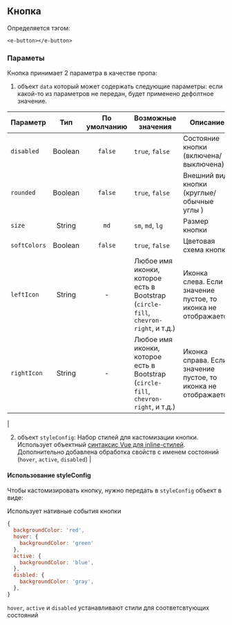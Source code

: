 ## Кнопка

Определяется тэгом:
```vue
<e-button></e-button>
```


### Параметы
Кнопка принимает 2 параметра в качестве пропа:
1. объект `data` который может содержать следующие параметры:
если какой-то из параметров не передан, будет применено дефолтное значение.

| Параметр        |   Тип   | По умолчанию | Возможные значения                                                                      | Описание                                                                                                                                                                                                                                                                                                                                           |
|-----------------|:-------:|:------------:|-----------------------------------------------------------------------------------------|----------------------------------------------------------------------------------------------------------------------------------------------------------------------------------------------------------------------------------------------------------------------------------------------------------------------------------------------------|
| ``disabled``    | Boolean | ``false``    | ``true``, ``false``                                                                     | Состояние кнопки  (включена/выключена)                                                                                                                                                                                                                                                                                                             |
| ``rounded``     | Boolean | ``false``    | ``true``, ``false``                                                                     | Внешний вид кнопки (круглые/обычные углы )                                                                                                                                                                                                                                                                                                         |
| ``size``        | String  | ``md``       | ``sm``, ``md``, ``lg``                                                                  | Размер кнопки                                                                                                                                                                                                                                                                                                                                      |
| ``softColors``  | Boolean | ``false``    | ``true``, ``false``                                                                     | Цветовая схема кнопки                                                                                                                                                                                                                                                                                                                              |
| ``leftIcon``    | String  | -            | Любое имя иконки, которое есть в Bootstrap (``circle-fill``, ``chevron-right``, и т.д.) | Иконка слева. Если значение пустое, то иконка не отображается                                                                                                                                                                                                                                                                                      |
| ``rightIcon``   | String  | -            | Любое имя иконки, которое есть в Bootstrap (``circle-fill``, ``chevron-right``, и т.д.) | Иконка справа. Если значение пустое, то иконка не отображается                                                                                                                                                                                                                                                                                     |
|

2. объект `styleConfig`:
Набор стилей для кастомизации кнопки. Использует объектный [синтаксис Vue для inline-стилей](https://v3.ru.vuejs.org/ru/guide/class-and-style.html#%D1%81%D0%B2%D1%8F%D0%B7%D1%8B%D0%B2%D0%B0%D0%BD%D0%B8%D0%B5-inline-%D1%81%D1%82%D0%B8%D0%BB%D0%B5%D0%B8).
Дополнительно добавлена обработка свойств с именем состояний (``hover``, ``active``, ``disabled``) |

#### Использование styleConfig
Чтобы кастомизировать кнопку, нужно передать в `styleConfig` объект в виде:

Использует нативные события кнопки

````javascript
{
  backgroundColor: 'red',
  hover: {
    backgroundColor: 'green'
  },
  active: {
    backgroundColor: 'blue',
  },
  disbled: {
    backgroundColor: 'gray',
  },
}
````
`hover`, `active` и `disabled` устанавливают стили для соответсвтующих состояний
